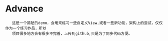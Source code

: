 # Advance
       这是一个简陋的demo，会用来练习一些自定义View,或者一些新功能，架构上的尝试，仅仅作为一个练习作品，所以
       项目很多地方会有很多不完善，上传到github,只是为了同步代码方便。
